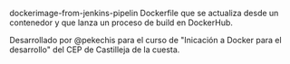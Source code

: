 dockerimage-from-jenkins-pipelin
Dockerfile que se actualiza desde un contenedor y que lanza un proceso de build en DockerHub.

Desarrollado por @pekechis para el curso de "Inicación a Docker para el desarrollo" del CEP de Castilleja de la cuesta.
